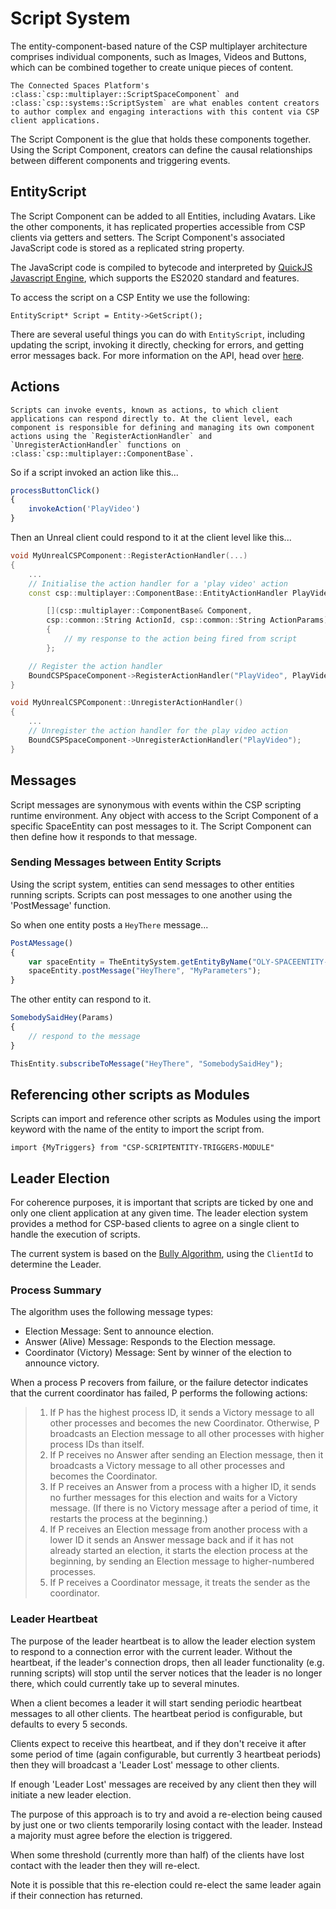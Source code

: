 # Script System

The entity-component-based nature of the CSP multiplayer architecture comprises individual components, such as Images, Videos and Buttons, which can be combined together to create unique pieces of content.

```eval_rst
The Connected Spaces Platform's :class:`csp::multiplayer::ScriptSpaceComponent` and :class:`csp::systems::ScriptSystem` are what enables content creators to author complex and engaging interactions with this content via CSP client applications.
```

The Script Component is the glue that holds these components together. Using the Script Component, creators can define the causal relationships between different components and triggering events.

## EntityScript
The Script Component can be added to all Entities, including Avatars. Like the other components, it has replicated properties accessible from CSP clients via getters and setters. The Script Component's associated JavaScript code is stored as a replicated string property.

The JavaScript code is compiled to bytecode and interpreted by [QuickJS Javascript Engine](https://bellard.org/quickjs/), which supports the ES2020 standard and features.

To access the script on a CSP Entity we use the following:

`EntityScript* Script = Entity->GetScript();`

There are several useful things you can do with `EntityScript`, including updating the script, invoking it directly, checking for errors, and getting error messages back. For more information on the API, head over [here](https://builds.magnoboard.com/connected-spaces-platform/api/classcsp_1_1multiplayer_1_1_entity_script.html#class-documentation).

## Actions
```eval_rst
Scripts can invoke events, known as actions, to which client applications can respond directly to. At the client level, each component is responsible for defining and managing its own component actions using the `RegisterActionHandler` and `UnregisterActionHandler` functions on :class:`csp::multiplayer::ComponentBase`.
```

So if a script invoked an action like this...
```js
processButtonClick()
{
    invokeAction('PlayVideo')
}
```
Then an Unreal client could respond to it at the client level like this...

```c++
void MyUnrealCSPComponent::RegisterActionHandler(...)
{
    ...
    // Initialise the action handler for a 'play video' action
    const csp::multiplayer::ComponentBase::EntityActionHandler PlayVideoHandler =

        [](csp::multiplayer::ComponentBase& Component,         
        csp::common::String ActionId, csp::common::String ActionParams)
        {
            // my response to the action being fired from script
        };

    // Register the action handler
    BoundCSPSpaceComponent->RegisterActionHandler("PlayVideo", PlayVideoHandler);
}

void MyUnrealCSPComponent::UnregisterActionHandler()
{
    ...
    // Unregister the action handler for the play video action
    BoundCSPSpaceComponent->UnregisterActionHandler("PlayVideo");
}
```

## Messages
Script messages are synonymous with events within the CSP scripting runtime environment. Any object with access to the Script Component of a specific SpaceEntity can post messages to it. The Script Component can then define how it responds to that message.

### Sending Messages between Entity Scripts
Using the script system, entities can send messages to other entities running scripts. Scripts can post messages to one another using the 'PostMessage' function.

So when one entity posts a `HeyThere` message...

```js
PostAMessage()
{
    var spaceEntity = TheEntitySystem.getEntityByName("OLY-SPACEENTITY-2115");
    spaceEntity.postMessage("HeyThere", "MyParameters");
}

```

The other entity can respond to it.

```js
SomebodySaidHey(Params)
{
    // respond to the message
}

ThisEntity.subscribeToMessage("HeyThere", "SomebodySaidHey");
```

## Referencing other scripts as Modules
Scripts can import and reference other scripts as Modules using the import keyword with the name of the entity to import the script from.

`import {MyTriggers} from "CSP-SCRIPTENTITY-TRIGGERS-MODULE"`

## Leader Election
For coherence purposes, it is important that scripts are ticked by one and only one client application at any given time. The leader election system provides a method for CSP-based clients to agree on a single client to handle the execution of scripts.

The current system is based on the [Bully Algorithm](https://en.wikipedia.org/wiki/Bully_algorithm#Algotithm), using the `ClientId` to determine the Leader.

### Process Summary
The algorithm uses the following message types:

* Election Message: Sent to announce election.
* Answer (Alive) Message: Responds to the Election message.
* Coordinator (Victory) Message: Sent by winner of the election to announce victory.

When a process P recovers from failure, or the failure detector indicates that the current coordinator has failed, P performs the following actions:

> 1. If P has the highest process ID, it sends a Victory message to all other processes and becomes the new Coordinator. Otherwise, P broadcasts an Election message to all other processes with higher process IDs than itself.
> 1. If P receives no Answer after sending an Election message, then it broadcasts a Victory message to all other processes and becomes the Coordinator.
> 1. If P receives an Answer from a process with a higher ID, it sends no further messages for this election and waits for a Victory message. (If there is no Victory message after a period of time, it restarts the process at the beginning.)
> 1. If P receives an Election message from another process with a lower ID it sends an Answer message back and if it has not already started an election, it starts the election process at the beginning, by sending an Election message to higher-numbered processes.
> 1. If P receives a Coordinator message, it treats the sender as the coordinator.

### Leader Heartbeat
The purpose of the leader heartbeat is to allow the leader election system to respond to a connection error with the current leader. Without the heartbeat, if the leader's connection drops, then all leader functionality (e.g. running scripts) will stop until the server notices that the leader is no longer there, which could currently take up to several minutes.

When a client becomes a leader it will start sending periodic heartbeat messages to all other clients. The heartbeat period is configurable, but defaults to every 5 seconds.

Clients expect to receive this heartbeat, and if they don't receive it after some period of time (again configurable, but currently 3 heartbeat periods) then they will broadcast a 'Leader Lost' message to other clients.

If enough 'Leader Lost' messages are received by any client then they will initiate a new leader election.

The purpose of this approach is to try and avoid a re-election being caused by just one or two clients temporarily losing contact with the leader. Instead a majority must agree before the election is triggered.

When some threshold (currently more than half) of the clients have lost contact with the leader then they will re-elect.

Note it is possible that this re-election could re-elect the same leader again if their connection has returned.